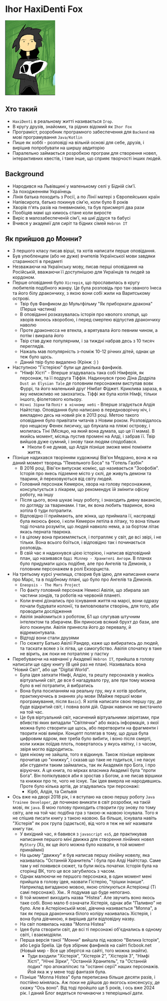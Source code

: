 # Ihor HaxiDenti Fox

![alt text](ihorfox.png)

## Хто такий
* `HaxiDenti` в реальному житті називається `Ігор`.
* В кругу друзів, знайомих, та рідних відомий як `Ihor Fox`
* Програміст, розробник програмного забеспечення для `Backend` на мові програмування `Java/Kotlin`
* Пише як хоббі - розповіді на вільній основі для себе, друзів, і вирішив попробувати на ширшу авдиторію
* Паралельно займається розробкою програм для створення новел, інтерактивних квестів, і таке інше, що сприяє творчості інших людей.


## Background
* Народився на Львівщині у маленькому селі у Бідній сім'ї.
* За походженням Українець
* Лінія батька походить з Росії, а по Лінії матері з Європейських країн
* Напівсирота, батько покинув сім'ю, коли було 8 років
* Хворів п'ять разів на пневмномію, та був присмерті два рази
* Пообіцяв мамі що кимось стане коли виросте
* Виріс в малозабеспеченій сім'ї, на шиї дідуся та бабусі
* Вчився у академії для сиріт та бідних сімей `Hebron IT`


## Як прийшов до Монни?
* З першого класу писав вірші, та хотів написати перше оповідання.
* Був улюбленцем (або не дуже) вчителів Української мови завдяки старанності в предметі
* Незважаючи на Українську мову, писав перші оповідання на Російській, вважаючи її доступнішою для Українців та людей за кордоном.
* Перше оповідання було `Хістерія`, що прославилась в кругу любителів подібного жанру. Це була розповідь про так-званого Інеса та його білу дракончиху, з якою вони собі жили на Варитському острові.
	* Твір був Фанфиком до Мультфільму "Як приборкати дракона" (Перша частина)
	* В оповіданні розказувалась історія про кволого хлопця, що хворів якоюсь хворобою, і перед смертею відпустив дракончиху наволю
	* Проте драконесса не втекла, а врятувала його певним чином, а потім і викрала його
	* Твір став дуже популярним, і за тиждні набрав десь з 10 тисяч переглядів.
	* Нажаль мав популярність з-поміж 10-12 річних дітей, однак це теж було щось.
	* Даний твір було видалено (Крінж :) )
* Наступною "Гістерією" були ще декілька фанфиків.
	* "Німфі Хісті" - Вперше згадувалась така собі Німферія, як персонаж, та її подруга Тіффія. Надихнувся грою Діна Додріла `Dust an Elysian Tale` де головним персонажем виступав вовк Фуррі, та його маленький друг Німбат Фіджет. Криклива зараза, в яку неможливо не закохатись. Тіффі же була копія Німфі, тільки іншого, фіолетового кольору.
	* `Нічні Зірки` та `Політ в нічному небі` - Вперше згадується Алдія Найтстар. Оповідання було написано в передноворічну ніч, і викладено десь на новий рік в 2013 році. Метою такого оповідання було привітати читачів з Новим роком. Розповідалось про нещасну Фенек лисичку, що блукала на пляжі острову, і молилась Тіні (Місяцю, на який вона думала, що це її мама). В якийсь момент, місяць пустив промені на Алді, і забрав її. Твір вийшов дуже сумний, і знову таки людям сподобався.
		* Ніколи б не думав, що Алдія пізніше зможе мені поміняти життя.
* Пізніше надихався творінням художниці Вів'єн Медрано, вона ж на даний момент творець "Пекельного Боса" та "Готель Газбін"
	* В 2016 році, Віві'єн випускає комікс, що називається "Зоофобія". Історія про якесь підземне місто у склі, де живуть демони та тварини, й переховуються від світу людей.
	* Головний персонаж Кемерон, хвора на голову персонажиня, консультується з лікарем, що рекомендує їй змінити офісну роботу, на іншу
	* Після цього, вона шукає іншу роботу, і знаходить дивну вакансію, по догляду за тваринами. І так, як вона любить тваринок, вона хотіла б туди потрапити.
	* Відповідно її приймають, але жінка, що приймала її, насправді була якоюсь феєю, і коли Кемерон летіла в літаку, то вона тільки тоді почала розуміти, що людей навколо нема, а за бортом літає якась перната тварюка.
	* І в цілому вона приземляється, і потрапляє у світ, де всі звірі, і не тільки. Вона всього боїться, і відповідно так і починається розповідь.
	* В свій час я надихнувся цією історією, і написав відповідний план, що називався `Одді Міллер - Хранителі Ангори`. В планах було придумати щось подібне, але про Ангелів та Демонів, з головним персонажем в ролі Екзорциста.
* На третьому курсі училища, створив був ідею, для написання книги про Марс, та в подібному плані, що було про Ангелів та Демонів.
	* `Eneopsis - The Mars Project`
	* По факту головний персонаж Немесі Авілія, що збирала зап частини зондів, та роботів на червоній планеті.
	* Коли вчені дізнались про існування життя на марсі, вони одразу почали будувати колонії, та виловлювати створінь, для того, аби проводити дослідження
	* Авілія знайомиться з роботом, Б1 що слугував штучним інтелектом та збирачем. Він приносив всякий брухт до бази, але його покинули. Авілія принесла його до перевалу, й відремонтувала.
	* Відтоді вони стали друзями
	* По сюжету Батько Авілії Рандер, каже що вибиратись до людей, та таскати всяке з їх лігва, це самогубство. Авілія спочатку в таке не вірить, аж поки не потрапляє у пастку
* Перебуваючи на навчанні у Академії `Hebron IT`, прийшла в голову написати ще одну книгу (В цей раз не план). Називалась вона "Новий Світ", або ще "Digital World".
	* Була ідея запхати Німфі, Алдію, та решту персонажів у якийсь віртуальний світ, де все б нагадувало гру, але при тому можна було в неї потрапити, й вибратись
	* Вона була посиланням на реальну гру, яку я хотів зробити, практикуючись в знаннях `php` мови (Майже першої мови програмування, після `Basic`). Я хотів написати свою першу гру, де буде відкритий світ, і повна воля дій. Однак навичок не вистачило на той час.
	* Це був віртуальний світ, насичений віртуальними звірятами, при вбивстві яких випадали "Світлячки" або якась інформація, з якої можна було створити ще щось, або перетворити на фрагменти і творити нові виміри. Концепт полягав в тому, що душа була цифровим ядром, яке треба було вибити, і воно після смерті, коли хижак поїдав плоть, поверталось у якусь квітку, і з часом, звіря могло відродитись.
	* Ідея нікому не зайшла, того я відкинув. Також пізніше керівник прочитав цю "книжку", і сказав що таке не годиться, і не пасує аби студенти таким займались, так як Академія про Бога, і про віруючих. А ця книга, по мірках власника Академії була "проти Бога". Він попіклувався аби я зростав з Богом, а не писав віршики та книжки про те, чого не існує. Так ідея вмерла не народившись. Проте було кілька артів, де згадувались три персонажі:
		* Кірбі, Алдія, та Сильвія
* Ось вже на дворі 2018 рік, і я вступаю на свою першу роботу `Java Trainee Developer`, де починаю вникати в світ розробки, на такій мові, як `java`. В мою голову приходить створити гру знову по тому світу, але на той час подібна гра з такою-ж назвою існувала. Того я не спішив писати книгу з такою назвою. Ба більше, існувала навіть "Хістерія" як рок група (здається), від чого я теж не міг називати книгу так.
	* У вихідний час, я бавився з `javascript es5`, де практикував написання першого міні движка для створення лінійних новел `MyStory` (Хз, як ще його можна було назвати, в той момент принаймні)
	* На цьому "движку" я був написав першу лінійну новелу, яка називалась "Останній Хранитель" і була про Алді Найтстар. Саме там у неї появився сюжет, та були якісь початки. Історія була на сторінці ВК, того це все загубилось з часом.
	* Однак малюючи не першого персонажа, в один момент мені прийшла в голову ідея, назвати Гістерію, "трішки інакше". Наприклад вигаданою мовою, якою спілкуються Астеріонці (Ті самі персонажі). Хм.. Я подумав що буде непогано.
	* В той момент виходить назва "Histea". Але звучить воно якось таке собі. Воно мало б означати Хістерія, однак аби "Паливно" не було. Але в Астеріонській мові, дівчина називається "Monna", а так як перша дракончиха білого коліру називалась Хістерія, і вона була дівчиною, я вирішив дати відповідну назву.
	* На світ появилась назва "Monna Histea"
	* Ідея була створити світ, де всі ті персонажі об'єднались в одному світі, і взаємодіяли.
	* Перша версія такої "Монни" вийшла під назвою "Велика Історія", або Legia Spelia. Це був збірник фанфиків на сайті ficbook.net (Новый мир - Все ще зберігся на сайті, того можна знайти).
		* Туди входили "Хістерія", "Хістерія 2", "Хістерія 3", "Німфі Хісті", "Нічні Зірки", "Останній Хранитель", та "Останній подих" про апокаліпсис та "останні серії" наших персонажів. Йой яка ж у мене тоді фантазія була.
	* Пізніше "Monna Histea" була переписана більше десяти разів, і постійно мінялась. Аж поки не дійшов до якогось консенсусу, де скажу "Ось воно". Від тоді пройшло ще 5 років, і ось вже 2024 рік. І даний Блог ведеться починаючи з теперішньої дати.
